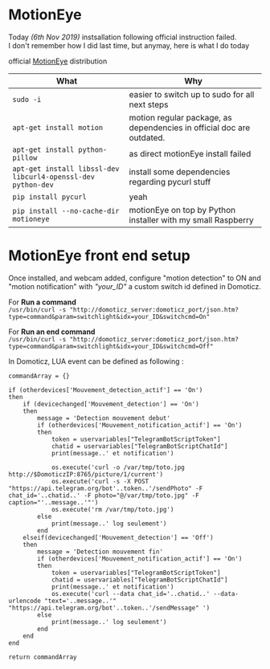 # MotionEye

Today _(6th Nov 2019)_ instsallation following official instruction failed.  
I don't remember how I did last time, but anymay, here is what I do today

official [MotionEye](https://github.com/ccrisan/motioneye) distribution

What|Why
----|---
``sudo -i``|easier to switch up to sudo for all next steps
``apt-get install motion``|motion regular package, as dependencies in official doc are outdated.
``apt-get install python-pillow``|as direct motionEye install failed
``apt-get install libssl-dev libcurl4-openssl-dev python-dev``|install some dependencies regarding pycurl stuff
``pip install pycurl``|yeah
``pip install --no-cache-dir motioneye``| motionEye on top by Python installer with my small Raspberry

# MotionEye front end setup

Once installed, and webcam added, configure "motion detection" to ON and "motion notification" with *"your_ID"* a custom switch id defined in Domoticz. 

For **Run a command**    
``/usr/bin/curl -s "http://domoticz_server:domoticz_port/json.htm?type=command&param=switchlight&idx=your_ID&switchcmd=On"``

For **Run an end command**   
``/usr/bin/curl -s "http://domoticz_server:domoticz_port/json.htm?type=command&param=switchlight&idx=your_ID&switchcmd=Off"``

In Domoticz, LUA event can be defined as following :

```
commandArray = {}

if (otherdevices['Mouvement_detection_actif'] == 'On')
then
    if (devicechanged['Mouvement_detection'] == 'On')
    then
        message = 'Detection mouvement debut'
        if (otherdevices['Mouvement_notification_actif'] == 'On')
        then
            token = uservariables["TelegramBotScriptToken"]
            chatid = uservariables["TelegramBotScriptChatId"]
            print(message..' et notification')
    
            os.execute('curl -o /var/tmp/toto.jpg http://$DomoticzIP:8765/picture/1/current')
            os.execute('curl -s -X POST "https://api.telegram.org/bot'..token..'/sendPhoto" -F chat_id='..chatid..' -F photo="@/var/tmp/toto.jpg" -F caption="'..message..'"')
            os.execute('rm /var/tmp/toto.jpg')
        else
            print(message..' log seulement')
        end
    elseif(devicechanged['Mouvement_detection'] == 'Off') 
    then
        message = 'Detection mouvement fin'
        if (otherdevices['Mouvement_notification_actif'] == 'On')
        then
            token = uservariables["TelegramBotScriptToken"]
            chatid = uservariables["TelegramBotScriptChatId"]
            print(message..' et notification')
            os.execute('curl --data chat_id='..chatid..' --data-urlencode "text='..message..'"  "https://api.telegram.org/bot'..token..'/sendMessage" ')
        else
            print(message..' log seulement')
        end
    end
end

return commandArray
```
